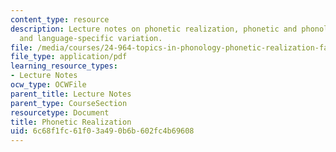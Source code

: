 ```yaml
---
content_type: resource
description: Lecture notes on phonetic realization, phonetic and phonological representations,
  and language-specific variation.
file: /media/courses/24-964-topics-in-phonology-phonetic-realization-fall-2006/6c68f1fc61f03a490b6b602fc4b69608_MIT24_964F06_lec01_intro.pdf
file_type: application/pdf
learning_resource_types:
- Lecture Notes
ocw_type: OCWFile
parent_title: Lecture Notes
parent_type: CourseSection
resourcetype: Document
title: Phonetic Realization
uid: 6c68f1fc-61f0-3a49-0b6b-602fc4b69608
---
```

